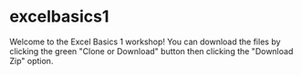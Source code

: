 # excelbasics1

Welcome to the Excel Basics 1 workshop! You can download the files by clicking the green "Clone or Download" button then clicking the "Download Zip" option. 
